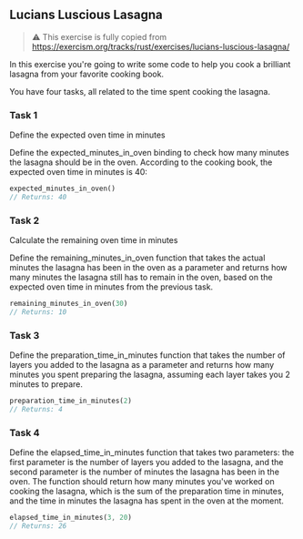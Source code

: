 ## Lucians Luscious Lasagna


> ⚠️ This exercise is fully copied from 
> https://exercism.org/tracks/rust/exercises/lucians-luscious-lasagna/

In this exercise you're going to write some code to help you cook a brilliant lasagna from your favorite cooking book.

You have four tasks, all related to the time spent cooking the lasagna.

### Task 1

Define the expected oven time in minutes

Define the expected_minutes_in_oven binding to check how many minutes the lasagna should be in the oven. According to the cooking book, the expected oven time in minutes is 40:

```rs
expected_minutes_in_oven()
// Returns: 40
```

### Task 2

Calculate the remaining oven time in minutes

Define the remaining_minutes_in_oven function that takes the actual minutes the lasagna has been in the oven as a parameter and returns how many minutes the lasagna still has to remain in the oven, based on the expected oven time in minutes from the previous task.

```rs
remaining_minutes_in_oven(30)
// Returns: 10
```

### Task 3

Define the preparation_time_in_minutes function that takes the number of layers you added to the lasagna as a parameter and returns how many minutes you spent preparing the lasagna, assuming each layer takes you 2 minutes to prepare.

```rs
preparation_time_in_minutes(2)
// Returns: 4
```

### Task 4

Define the elapsed_time_in_minutes function that takes two parameters: the first parameter is the number of layers you added to the lasagna, and the second parameter is the number of minutes the lasagna has been in the oven. The function should return how many minutes you've worked on cooking the lasagna, which is the sum of the preparation time in minutes, and the time in minutes the lasagna has spent in the oven at the moment.

```rs
elapsed_time_in_minutes(3, 20)
// Returns: 26
```






